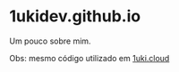 # 1ukidev.github.io
Um pouco sobre mim.

Obs: mesmo código utilizado em [1uki.cloud](https://1uki.cloud)
